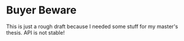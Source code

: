 # Buyer Beware
This is just a rough draft because I needed some stuff for my master's thesis. API is not stable!
